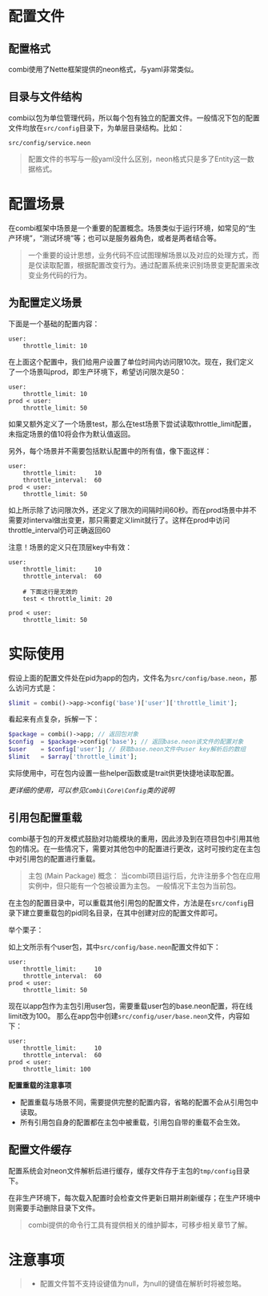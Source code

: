 # 配置文件

## 配置格式

combi使用了Nette框架提供的neon格式，与yaml非常类似。

## 目录与文件结构

combi以包为单位管理代码，所以每个包有独立的配置文件。一般情况下包的配置文件均放在```src/config```目录下，为单层目录结构。比如：

```
src/config/service.neon
```

> 配置文件的书写与一般yaml没什么区别，neon格式只是多了Entity这一数据格式。

# 配置场景

在combi框架中场景是一个重要的配置概念。场景类似于运行环境，如常见的“生产环境”，“测试环境”等；也可以是服务器角色，或者是两者结合等。

> 一个重要的设计思想，业务代码不应试图理解场景以及对应的处理方式，而是仅读取配置，根据配置改变行为。通过配置系统来识别场景变更配置来改变业务代码的行为。

## 为配置定义场景

下面是一个基础的配置内容：

```neon
user:
    throttle_limit: 10
```

在上面这个配置中，我们给用户设置了单位时间内访问限10次。现在，我们定义了一个场景叫prod，即生产环境下，希望访问限次是50：

```neon
user:
    throttle_limit: 10
prod < user:
    throttle_limit: 50
```

如果又额外定义了一个场景test，那么在test场景下尝试读取throttle_limit配置，未指定场景的值10将会作为默认值返回。

另外，每个场景并不需要包括默认配置中的所有值，像下面这样：

```neon
user:
    throttle_limit:     10
    throttle_interval:  60
prod < user:
    throttle_limit: 50
```

如上所示除了访问限次外，还定义了限次的间隔时间60秒。而在prod场景中并不需要对interval做出变更，那只需要定义limit就行了。这样在prod中访问throttle_interval仍可正确返回60

注意！场景的定义只在顶层key中有效：

```neon
user:
    throttle_limit:     10
    throttle_interval:  60

    # 下面这行是无效的
    test < throttle_limit: 20

prod < user:
    throttle_limit: 50
```

# 实际使用

假设上面的配置文件处在pid为app的包内，文件名为```src/config/base.neon```，那么访问方式是：

```php
$limit = combi()->app->config('base')['user']['throttle_limit'];
```

看起来有点复杂，拆解一下：

```php
$package = combi()->app; // 返回包对象
$config  = $package->config('base'); // 返回base.neon该文件的配置对象
$user    = $config['user']; // 获取base.neon文件中user key解析后的数组
$limit   = $array['throttle_limit'];
```

实际使用中，可在包内设置一些helper函数或是trait供更快捷地读取配置。

*更详细的使用，可以参见```Combi\Core\Config```类的说明*

## 引用包配置重载

combi基于包的开发模式鼓励对功能模块的重用，因此涉及到在项目包中引用其他包的情况。在一些情况下，需要对其他包中的配置进行更改，这时可按约定在主包中对引用包的配置进行重载。

> 主包 (Main Package) 概念：
> 当combi项目运行后，允许注册多个包在应用实例中，但只能有一个包被设置为主包。
> 一般情况下主包为当前包。

在主包的配置目录中，可以重载其他引用包的配置文件，方法是在```src/config```目录下建立要重载包的pid同名目录，在其中创建对应的配置文件即可。

举个栗子：

如上文所示有个user包，其中```src/config/base.neon```配置文件如下：

```neon
user:
    throttle_limit:     10
    throttle_interval:  60
prod < user:
    throttle_limit: 50
```

现在以app包作为主包引用user包，需要重载user包的base.neon配置，将在线limit改为100。
那么在app包中创建```src/config/user/base.neon```文件，内容如下：

```neon
user:
    throttle_limit:     10
    throttle_interval:  60
prod < user:
    throttle_limit: 100
```

**配置重载的注意事项**

*   配置重载与场景不同，需要提供完整的配置内容，省略的配置不会从引用包中读取。
*   所有引用包自身的配置都在主包中被重载，引用包自带的重载不会生效。

## 配置文件缓存

配置系统会对neon文件解析后进行缓存，缓存文件存于主包的```tmp/config```目录下。

在非生产环境下，每次载入配置时会检查文件更新日期并刷新缓存；在生产环境中则需要手动删除目录下文件。

> combi提供的命令行工具有提供相关的维护脚本，可移步相关章节了解。

# 注意事项

> *   配置文件暂不支持设键值为null，为null的键值在解析时将被忽略。



